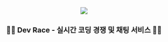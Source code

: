<div align="center">
<img src="https://capsule-render.vercel.app/api?type=waving&color=94EBFB&height=200&section=header&text=Dev+Race&fontSize=56" /></div>
<div align="center">

### 🧑‍💻 Dev Race - 실시간 코딩 경쟁 및 채팅 서비스 🧑‍💻

</div>
